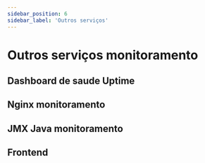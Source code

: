 ```yaml
---
sidebar_position: 6
sidebar_label: 'Outros serviços'
---
```


# Outros serviços monitoramento

## Dashboard de saude Uptime

## Nginx monitoramento

## JMX Java monitoramento

## Frontend